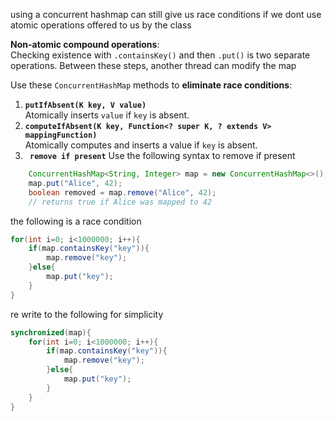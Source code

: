 using a concurrent hashmap can still give us race conditions if we dont use atomic operations offered to us by the class

**Non-atomic compound operations**:  
Checking existence with `.containsKey()` and then `.put()` is two separate operations. Between these steps, another thread can modify the map

Use these `ConcurrentHashMap` methods to **eliminate race conditions**:

1. **`putIfAbsent(K key, V value)`**  
    Atomically inserts `value` if `key` is absent.
2. **`computeIfAbsent(K key, Function<? super K, ? extends V> mappingFunction)`**  
	Atomically computes and inserts a value if `key` is absent.
3. **` remove if present`**
	Use the following syntax to remove if present
```java
	ConcurrentHashMap<String, Integer> map = new ConcurrentHashMap<>(); 
	map.put("Alice", 42); 
	boolean removed = map.remove("Alice", 42); 
	// returns true if Alice was mapped to 42
```
the following is a race condition
```java
for(int i=0; i<1000000; i++){
	if(map.containsKey("key")){
		map.remove("key");
	}else{
		map.put("key");
	}
}
```

re write to the following for simplicity
```java
synchronized(map){
	for(int i=0; i<1000000; i++){
		if(map.containsKey("key")){
			map.remove("key");
		}else{
			map.put("key");
		}
	}
}
```
